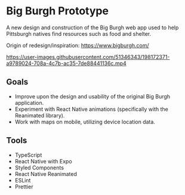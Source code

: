 # Big Burgh Prototype

A new design and construction of the Big Burgh web app used to help Pittsburgh natives find resources such as food and shelter.

Origin of redesign/inspiration: <https://www.bigburgh.com/>


https://user-images.githubusercontent.com/51346343/198172371-a9789024-708a-4c7b-ac35-7de88441136c.mp4


## Goals

- Improve upon the design and usability of the original Big Burgh application.
- Experiment with React Native animations (specifically with the Reanimated library).
- Work with maps on mobile, utilizing device location data.

## Tools

- TypeScript
- React Native with Expo
- Styled Components
- React Native Reanimated
- ESLint
- Prettier
